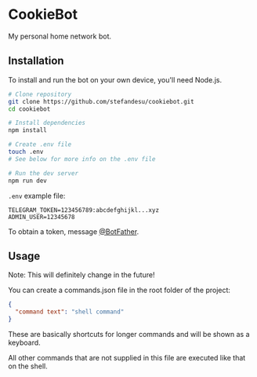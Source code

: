 # CookieBot

My personal home network bot.

## Installation

To install and run the bot on your own device, you'll need Node.js.

```bash
# Clone repository
git clone https://github.com/stefandesu/cookiebot.git
cd cookiebot

# Install dependencies
npm install

# Create .env file
touch .env
# See below for more info on the .env file

# Run the dev server
npm run dev
```

`.env` example file:

```
TELEGRAM_TOKEN=123456789:abcdefghijkl...xyz
ADMIN_USER=12345678
```

To obtain a token, message [@BotFather](https://t.me/BotFather).

## Usage

Note: This will definitely change in the future!

You can create a commands.json file in the root folder of the project:

```json
{
  "command text": "shell command"
}
```

These are basically shortcuts for longer commands and will be shown as a keyboard.

All other commands that are not supplied in this file are executed like that on the shell.
